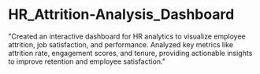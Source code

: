 # HR_Attrition-Analysis_Dashboard
"Created an interactive dashboard for HR analytics to visualize employee attrition, job satisfaction, and performance. Analyzed key metrics like attrition rate, engagement scores, and tenure, providing actionable insights to improve retention and employee satisfaction."
